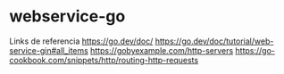 # webservice-go

Links de referencia
https://go.dev/doc/
https://go.dev/doc/tutorial/web-service-gin#all_items
https://gobyexample.com/http-servers
https://go-cookbook.com/snippets/http/routing-http-requests

